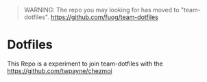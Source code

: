 > WARNING: The repo you may looking for has moved to "team-dotfiles".
> https://github.com/fuog/team-dotfiles

# Dotfiles

This Repo is a experiment to join team-dotfiles with the https://github.com/twpayne/chezmoi 

